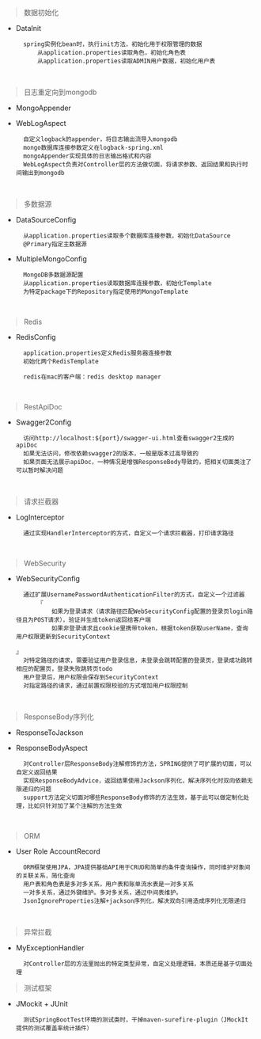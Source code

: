 > 数据初始化
- DataInit 

        spring实例化bean时，执行init方法，初始化用于权限管理的数据
            从application.properties读取角色，初始化角色表
            从application.properties读取ADMIN用户数据，初始化用户表
<br>    
               
> 日志重定向到mongodb
- MongoAppender 
- WebLogAspect

        自定义logback的appender，将日志输出流导入mongodb
        mongo数据库连接参数定义在logback-spring.xml
        mongoAppender实现具体的日志输出格式和内容
        WebLogAspect负责对Controller层的方法做切面，将请求参数、返回结果和执行时间输出到mongodb
<br> 
        
> 多数据源
- DataSourceConfig

        从application.properties读取多个数据库连接参数，初始化DataSource
        @Primary指定主数据源
        
        
- MultipleMongoConfig

        MongoDB多数据源配置
        从application.properties读取数据库连接参数，初始化Template
        为特定package下的Repository指定使用的MongoTemplate
<br>  
        
> Redis
- RedisConfig

        application.properties定义Redis服务器连接参数
        初始化两个RedisTemplate
        
        redis在mac的客户端：redis desktop manager
<br>  
        
> RestApiDoc
- Swagger2Config

        访问http://localhost:${port}/swagger-ui.html查看swagger2生成的apiDoc
        如果无法访问，修改依赖swagger2的版本，一般是版本过高导致的
        如果页面无法展示apiDoc，一种情况是增强ResponseBody导致的，把相关切面类注了可以暂时解决问题
  
<br>
        
> 请求拦截器
- LogInterceptor

        通过实现HandlerInterceptor的方式，自定义一个请求拦截器，打印请求路径
<br>  
        
> WebSecurity
- WebSecurityConfig

        通过扩展UsernamePasswordAuthenticationFilter的方式，自定义一个过滤器
            『
                如果为登录请求（请求路径匹配WebSecurityConfig配置的登录页login路径且为POST请求），验证并生成token返回给客户端
                如果非登录请求且cookie里携带token，根据token获取userName，查询用户权限更新到SecurityContext
                                                                                                        』
        对特定路径的请求，需要验证用户登录信息，未登录会跳转配置的登录页，登录成功跳转相应的配置页，登录失败跳转页todo
        用户登录后，用户权限会保存到SecurityContext
        对指定路径的请求，通过前置权限校验的方式增加用户权限控制
<br>  
        
> ResponseBody序列化
- ResponseToJackson   
- ResponseBodyAspect
 
        对Controller层ResponseBody注解修饰的方法，SPRING提供了可扩展的切面，可以自定义返回结果
        实现ResponseBodyAdvice，返回结果使用Jackson序列化，解决序列化时双向依赖无限递归的问题
        support方法定义切面对哪些ResponseBody修饰的方法生效，基于此可以做定制化处理，比如只针对加了某个注解的方法生效
<br>  
        
> ORM
- User Role AccountRecord
    
        ORM框架使用JPA，JPA提供基础API用于CRUD和简单的条件查询操作，同时维护对象间的关联关系，简化查询
        用户表和角色表是多对多关系，用户表和账单流水表是一对多关系
        一对多关系，通过外键维护。多对多关系，通过中间表维护。
        JsonIgnoreProperties注解+jackson序列化，解决双向引用造成序列化无限递归
<br>  
        
> 异常拦截
- MyExceptionHandler

        对Controller层的方法里抛出的特定类型异常，自定义处理逻辑，本质还是基于切面处理
   
        
> 测试框架
- JMockit + JUnit

        测试SpringBootTest环境的测试类时，干掉maven-surefire-plugin（JMockIt提供的测试覆盖率统计插件）

        
        